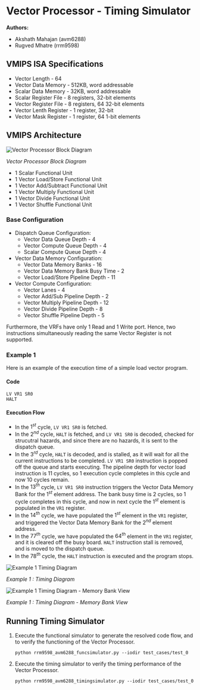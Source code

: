 # Vector Processor - Timing Simulator

__Authors:__

- Akshath Mahajan (avm6288)
- Rugved Mhatre (rrm9598)

## VMIPS ISA Specifications

- Vector Length - 64
- Vector Data Memory - 512KB, word addressable
- Scalar Data Memory  - 32KB, word addressable
- Scalar Register File - 8 registers, 32-bit elements
- Vector Register File - 8 registers, 64 32-bit elements
- Vector Lenth Register - 1 register, 32-bit
- Vector Mask Register - 1 register, 64 1-bit elements

## VMIPS Architecture

![Vector Processor Block Diagram](https://github.com/rugvedmhatre/Vector-Timing-Simulator/blob/main/images/Vector-Block-Diagram.jpg?raw=true)

*Vector Processor Block Diagram*

- 1 Scalar Functional Unit
- 1 Vector Load/Store Functional Unit
- 1 Vector Add/Subtract Functional Unit
- 1 Vector Multiply Functional Unit
- 1 Vector Divide Functional Unit
- 1 Vector Shuffle Functional Unit

### Base Configuration
- Dispatch Queue Configuration:
    - Vector Data Queue Depth - 4
    - Vector Compute Queue Depth - 4
    - Scalar Compute Queue Depth - 4
- Vector Data Memory Configuration:
    - Vector Data Memory Banks - 16
    - Vector Data Memory Bank Busy Time - 2
    - Vector Load/Store Pipeline Depth - 11
- Vector Compute Configuration:
    - Vector Lanes - 4
    - Vector Add/Sub Pipeline Depth - 2
    - Vector Multiply Pipeline Depth - 12
    - Vector Divide Pipeline Depth - 8
    - Vector Shuffle Pipeline Depth - 5

Furthermore, the VRFs have only 1 Read and 1 Write port. Hence, two instructions simultaneously reading the same Vector Register is not supported.

### Example 1

Here is an example of the execution time of a simple load vector program.

#### Code

```
LV VR1 SR0
HALT
```

#### Execution Flow

- In the $1^{st}$ cycle, `LV VR1 SR0` is fetched. 
- In the $2^{nd}$ cycle, `HALT` is fetched, and `LV VR1 SR0` is decoded, checked for strucutral hazards, and since there are no hazards, it is sent to the dispatch queue.
- In the $3^{rd}$ cycle, `HALT` is decoded, and is stalled, as it will wait for all the current instructions to be completed. `LV VR1 SR0` instruction is popped off the queue and starts executing. The pipeline depth for vector load instruction is 11 cycles, so 1 execution cycle completes in this cycle and now 10 cycles remain.
- In the $13^{th}$ cycle, `LV VR1 SR0` instruction triggers the Vector Data Memory Bank for the $1^{st}$ element address. The bank busy time is 2 cycles, so 1 cycle completes in this cycle, and now in next cycle the $1^{st}$ element is populated in the `VR1` register.
- In the $14^{th}$ cycle, we have populated the $1^{st}$ element in the `VR1` register, and triggered the Vector Data Memory Bank for the $2^{nd}$ element address.
- In the $77^{th}$ cycle, we have populated the $64^{th}$ element in the `VR1` register, and it is cleared off the busy board. `HALT` instruction stall is removed, and is moved to the dispatch queue.
- In the $78^{th}$ cycle, the `HALT` instruction is executed and the program stops.

![Example 1 Timing Diagram](https://github.com/rugvedmhatre/Vector-Timing-Simulator/blob/main/images/Example1_Timing_Diagram.png?raw=true)

*Example 1 : Timing Diagram*

![Example 1 Timing Diagram - Memory Bank View](https://github.com/rugvedmhatre/Vector-Timing-Simulator/blob/main/images/Example1_Timing_Diagram_Memory_Bank_View.png?raw=true)

*Example 1 : Timing Diagram - Memory Bank View*

## Running Timing Simulator

1. Execute the functional simulator to generate the resolved code flow, and to verify the functioning of the Vector Processor.
    
    ```
    python rrm9598_avm6288_funcsimulator.py --iodir test_cases/test_0
    ```

2. Execute the timing simulator to verify the timing performance of the Vector Processor.

    ```
    python rrm9598_avm6288_timingsimulator.py --iodir test_cases/test_0
    ```